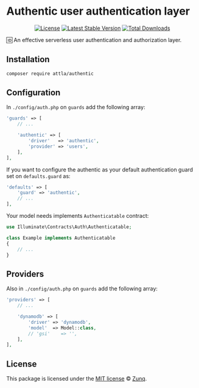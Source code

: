 # Authentic user authentication layer

<p align="center">
<a href="LICENSE"><img src="https://img.shields.io/badge/license-MIT-lightgrey.svg" alt="License"></a>
<a href="https://packagist.org/packages/attla/authentic"><img src="https://img.shields.io/packagist/v/attla/authentic" alt="Latest Stable Version"></a>
<a href="https://packagist.org/packages/attla/authentic"><img src="https://img.shields.io/packagist/dt/attla/authentic" alt="Total Downloads"></a>
</p>

🆔 An effective serverless user authentication and authorization layer.

## Installation

```bash
composer require attla/authentic
```

## Configuration

In `./config/auth.php` on `guards` add the following array:

```php
'guards' => [
    // ...

    'authentic' => [
        'driver'   => 'authentic',
        'provider' => 'users',
    ],
],
```

If you want to configure the authentic as your default authentication guard set on `defaults.guard` as:

```php
'defaults' => [
    'guard' => 'authentic',
    // ...
],
```

Your model needs implements `Authenticatable` contract:

```php
use Illuminate\Contracts\Auth\Authenticatable;

class Example implements Authenticatable
{
    // ...
}
```

## Providers

Also in `./config/auth.php` on `guards` add the following array:

```php
'providers' => [
    // ...

    'dynamodb' => [
        'driver' => 'dynamodb',
        'model'  => Model::class,
        // 'gsi'    => '',
    ],
],
```

## License

This package is licensed under the [MIT license](LICENSE) © [Zunq](https://zunq.com).
